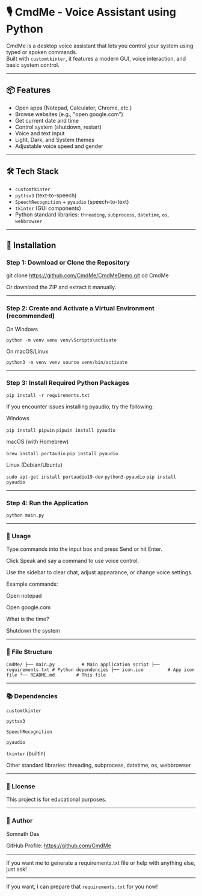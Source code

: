 # 🎙️ CmdMe - Voice Assistant using Python

CmdMe is a desktop voice assistant that lets you control your system using typed or spoken commands.  
Built with `customtkinter`, it features a modern GUI, voice interaction, and basic system control.

---

## 📦 Features

- Open apps (Notepad, Calculator, Chrome, etc.)  
- Browse websites (e.g., "open google.com")  
- Get current date and time  
- Control system (shutdown, restart)  
- Voice and text input  
- Light, Dark, and System themes  
- Adjustable voice speed and gender  

---

## 🛠 Tech Stack

- `customtkinter`  
- `pyttsx3` (text-to-speech)  
- `SpeechRecognition` + `pyaudio` (speech-to-text)  
- `tkinter` (GUI components)  
- Python standard libraries: `threading`, `subprocess`, `datetime`, `os`, `webbrowser`  

---

## 🔧 Installation

### Step 1: Download or Clone the Repository

git clone https://github.com/CmdMe/CmdMeDemo.git
cd CmdMe

Or download the ZIP and extract it manually.

---

### Step 2: Create and Activate a Virtual Environment (recommended)

On Windows

`python -m venv venv
venv\Scripts\activate`

On macOS/Linux

`python3 -m venv venv
source venv/bin/activate`


---

### Step 3: Install Required Python Packages

`pip install -r requirements.txt`

If you encounter issues installing pyaudio, try the following:

Windows

`pip install pipwin`
`pipwin install pyaudio`

macOS (with Homebrew)

`brew install portaudio`
`pip install pyaudio`

Linux (Debian/Ubuntu)

`sudo apt-get install portaudio19-dev` `python3-pyaudio`
`pip install pyaudio`


---

### Step 4: Run the Application

`python main.py`


---

### 🚀 Usage

Type commands into the input box and press Send or hit Enter.

Click Speak and say a command to use voice control.

Use the sidebar to clear chat, adjust appearance, or change voice settings.


Example commands:

Open notepad

Open google.com

What is the time?

Shutdown the system



---

### 📁 File Structure

`CmdMe/
├── main.py          # Main application script
├── requirements.txt # Python dependencies
├── icon.ico         # App icon file
└── README.md        # This file`


---

### 📚 Dependencies

`customtkinter`

`pyttsx3`

`SpeechRecognition`

`pyaudio`

`tkinter` (builtin)

Other standard libraries: threading, subprocess, datetime, os, webbrowser



---

### 📝 License

This project is for educational purposes.


---

### 👤 Author

Somnath Das

GitHub Profile: https://github.com/CmdMe


---

If you want me to generate a requirements.txt file or help with anything else, just ask!

---

If you want, I can prepare that `requirements.txt` for you now!

